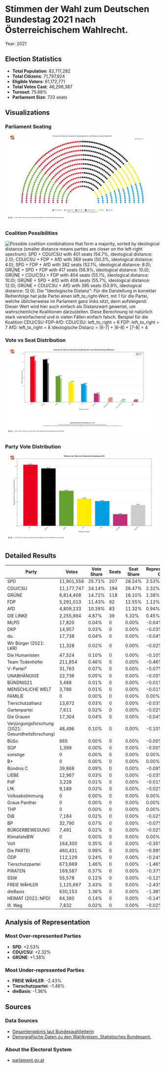 # Stimmen der Wahl zum Deutschen Bundestag 2021 nach Österreichischem Wahlrecht.
Year: 2021

## Election Statistics
- **Total Population**: 82,711,282
- **Total Citizens**: 71,797,924
- **Eligible Voters**: 61,172,771
- **Total Votes Cast**: 46,298,387
- **Turnout**: 75.68%
- **Parliament Size**: 733 seats

## Visualizations
### Parliament Seating
![Parliament seating arrangement with 733 total seats. Parties from left to right: DIE LINKE with 39 seats (5.3%), GRÜNE with 118 seats (16.1%), SPD with 207 seats (28.2%), CDU/CSU with 194 seats (26.5%), FDP with 92 seats (12.6%), AfD with 83 seats (11.3%). Hinweis: Verteilung nutzt nur Listenstimmen (Zweitstimmen).](plots/germany2021_austria_parliament.png)

### Coalition Possibilities
![Possible coalition combinations that form a majority, sorted by ideological distance (smaller distance means parties are closer on the left-right spectrum): SPD + CDU/CSU with 401 seats (54.7%, ideological distance: 2.0); CDU/CSU + FDP + AfD with 369 seats (50.3%, ideological distance: 4.0); SPD + FDP + AfD with 382 seats (52.1%, ideological distance: 8.0); GRÜNE + SPD + FDP with 417 seats (56.9%, ideological distance: 10.0); GRÜNE + CDU/CSU + FDP with 404 seats (55.1%, ideological distance: 10.0); GRÜNE + SPD + AfD with 408 seats (55.7%, ideological distance: 12.0); GRÜNE + CDU/CSU + AfD with 395 seats (53.9%, ideological distance: 12.0). Die "Ideologische Distanz": Für die Darstellung in korrekter Reihenfolge hat jede Partei einen left_to_right-Wert, mit 1 für die Partei, welche üblicherweise im Parlament ganz links sitzt, dann aufsteigend: Dieser Wert wird hier auch einfach als Distanzwert gewertet, um wahrscheinliche Koalitionen darzustellen. Diese Berechnung ist natürlich stark vereinfachend und in vielen Fällen einfach falsch.  Beispiel für die Koalition CDU/CSU-FDP-AfD: CDU/CSU: left_to_right = 6 FDP: left_to_right = 7 AfD: left_to_right = 8 Ideologische Distanz = |6-7| + |6-8| + |7-8| = 4](plots/germany2021_austria_coalitions.png)

### Vote vs Seat Distribution
![Bar chart comparing each party's vote percentage (darker bars) with their seat percentage (lighter bars). Parties with significant differences: SPD (25.7% votes vs 28.2% seats, Δ2.5%), CDU/CSU (24.1% votes vs 26.5% seats, Δ2.3%), GRÜNE (14.7% votes vs 16.1% seats, Δ1.4%), FDP (11.4% votes vs 12.6% seats, Δ1.1%), FREIE WÄHLER (2.4% votes vs 0.0% seats, Δ2.4%), Tierschutzpartei (1.5% votes vs 0.0% seats, Δ1.5%), dieBasis (1.4% votes vs 0.0% seats, Δ1.4%). Total vote-seat difference: 17.5%. (Listenstimmen)](plots/germany2021_austria_vote_seat_distribution.png)

### Party Vote Distribution
![Bar chart showing the percentage of votes received by each party, including parties that did not receive seats. Parties ordered by vote share (descending): SPD: 25.7%, CDU/CSU: 24.1%, GRÜNE: 14.7%, FDP: 11.4%, AfD: 10.4%, DIE LINKE: 4.9%, Sonstige: 8.7%. (Listenstimmen)](plots/germany2021_austria_vote_distribution.png)

## Detailed Results
| Party | Votes | Vote Share | Seats | Seat Share | Representation Gap |
|-------|--------|------------|-------|------------|-------------------|
| SPD | 11,901,558 | 25.71% | 207 | 28.24% | 2.53% |
| CDU/CSU | 11,177,747 | 24.14% | 194 | 26.47% | 2.32% |
| GRÜNE | 6,814,408 | 14.72% | 118 | 16.10% | 1.38% |
| FDP | 5,291,013 | 11.43% | 92 | 12.55% | 1.12% |
| AfD | 4,809,233 | 10.39% | 83 | 11.32% | 0.94% |
| DIE LINKE | 2,255,864 | 4.87% | 39 | 5.32% | 0.45% |
| MLPD | 17,820 | 0.04% | 0 | 0.00% | -0.04% |
| DKP | 14,957 | 0.03% | 0 | 0.00% | -0.03% |
| du. | 17,738 | 0.04% | 0 | 0.00% | -0.04% |
| Wir Bürger (2021: LKR) | 11,328 | 0.02% | 0 | 0.00% | -0.02% |
| Die Humanisten | 47,524 | 0.10% | 0 | 0.00% | -0.10% |
| Team Todenhöfer | 211,854 | 0.46% | 0 | 0.00% | -0.46% |
| V-Partei³ | 31,763 | 0.07% | 0 | 0.00% | -0.07% |
| UNABHÄNGIGE | 22,736 | 0.05% | 0 | 0.00% | -0.05% |
| BÜNDNIS21 | 3,488 | 0.01% | 0 | 0.00% | -0.01% |
| MENSCHLICHE WELT | 3,786 | 0.01% | 0 | 0.00% | -0.01% |
| FAMILIE | 0 | 0.00% | 0 | 0.00% | 0.00% |
| Tierschutzallianz | 13,672 | 0.03% | 0 | 0.00% | -0.03% |
| Gartenpartei | 7,611 | 0.02% | 0 | 0.00% | -0.02% |
| Die Grauen | 17,304 | 0.04% | 0 | 0.00% | -0.04% |
| Verjüngungsforschung (2021: Gesundheitsforschung) | 48,496 | 0.10% | 0 | 0.00% | -0.10% |
| BüSo | 665 | 0.00% | 0 | 0.00% | -0.00% |
| SGP | 1,399 | 0.00% | 0 | 0.00% | -0.00% |
| sonstige | 0 | 0.00% | 0 | 0.00% | 0.00% |
| B* | 0 | 0.00% | 0 | 0.00% | 0.00% |
| Bündnis C | 39,868 | 0.09% | 0 | 0.00% | -0.09% |
| LIEBE | 12,967 | 0.03% | 0 | 0.00% | -0.03% |
| PdF | 3,228 | 0.01% | 0 | 0.00% | -0.01% |
| LfK | 9,189 | 0.02% | 0 | 0.00% | -0.02% |
| Volksabstimmung | 0 | 0.00% | 0 | 0.00% | 0.00% |
| Graue Panther | 0 | 0.00% | 0 | 0.00% | 0.00% |
| THP | 0 | 0.00% | 0 | 0.00% | 0.00% |
| DiB | 7,184 | 0.02% | 0 | 0.00% | -0.02% |
| BP | 32,790 | 0.07% | 0 | 0.00% | -0.07% |
| BÜRGERBEWEGUNG | 7,491 | 0.02% | 0 | 0.00% | -0.02% |
| KlimalisteBW | 0 | 0.00% | 0 | 0.00% | 0.00% |
| Volt | 164,300 | 0.35% | 0 | 0.00% | -0.35% |
| Die PARTEI | 460,431 | 0.99% | 0 | 0.00% | -0.99% |
| ÖDP | 112,129 | 0.24% | 0 | 0.00% | -0.24% |
| Tierschutzpartei | 673,669 | 1.46% | 0 | 0.00% | -1.46% |
| PIRATEN | 169,587 | 0.37% | 0 | 0.00% | -0.37% |
| SSW | 55,578 | 0.12% | 0 | 0.00% | -0.12% |
| FREIE WÄHLER | 1,125,667 | 2.43% | 0 | 0.00% | -2.43% |
| dieBasis | 630,153 | 1.36% | 0 | 0.00% | -1.36% |
| HEIMAT (2021: NPD) | 64,360 | 0.14% | 0 | 0.00% | -0.14% |
| III. Weg | 7,832 | 0.02% | 0 | 0.00% | -0.02% |

## Analysis of Representation
### Most Over-represented Parties
- **SPD**: +2.53%
- **CDU/CSU**: +2.32%
- **GRÜNE**: +1.38%

### Most Under-represented Parties
- **FREIE WÄHLER**: -2.43%
- **Tierschutzpartei**: -1.46%
- **dieBasis**: -1.36%

## Sources

### Data Sources
- [Gesamtergebnis laut Bundeswahlleiterin](https://www.bundeswahlleiterin.de/bundestagswahlen/2021/ergebnisse/opendata/btw21/20240211_wdhwahl-vgl2021/daten/gesamtergebnis_01.xml)
- [Demografische Daten zu den Wahlkreisen. Statistisches Bundesamt.](https://ergebnisse.zensus2022.de/datenbank/online/table/4000W-1W11)

### About the Electoral System
- [parlament.gv.at](https://www.parlament.gv.at/verstehen/demokratie-wahlen/parlament-wahlen/wahlen-nr/)